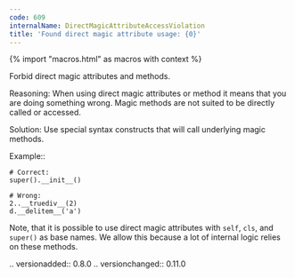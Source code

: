 ```yaml
---
code: 609
internalName: DirectMagicAttributeAccessViolation
title: 'Found direct magic attribute usage: {0}'
---
```


{% import "macros.html" as macros with context %}

Forbid direct magic attributes and methods.

Reasoning: When using direct magic attributes or method it means that
you are doing something wrong. Magic methods are not suited to be
directly called or accessed.

Solution: Use special syntax constructs that will call underlying magic
methods.

Example::

    # Correct:
    super().__init__()
    
    # Wrong:
    2..__truediv__(2)
    d.__delitem__('a')

Note, that it is possible to use direct magic attributes with `self`,
`cls`, and `super()` as base names. We allow this because a lot of
internal logic relies on these methods.

.. versionadded:: 0.8.0 .. versionchanged:: 0.11.0
